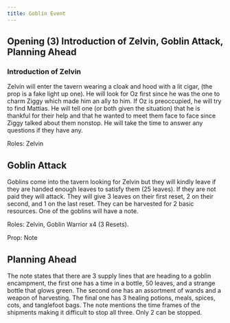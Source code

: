 ```yaml
---
title: Goblin Event  
---
```


## Opening (3) Introduction of Zelvin, Goblin Attack, Planning Ahead  

### Introduction of Zelvin

Zelvin will enter the tavern wearing a cloak and hood with a lit cigar, (the prop is a fake light up one). He will look for Oz first since he was the one to charm Ziggy which made him an ally to him. If Oz is preoccupied, he will try to find Mattias.  He will tell one (or both given the situation) that he is thankful for their help and that he wanted to meet them face to face since Ziggy talked about them nonstop. He will take the time to answer any questions if they have any.   

Roles: Zelvin  

## Goblin Attack

Goblins come into the tavern looking for Zelvin but they will kindly leave if they are handed enough leaves to satisfy them (25 leaves). If they are not paid they will attack. They will give 3 leaves on their first reset, 2 on their second, and 1 on the last reset. They can be harvested for 2 basic resources. One of the goblins will have a note.  

Roles: Zelvin, Goblin Warrior x4 (3 Resets). 

Prop: Note   



## Planning Ahead

The note states that there are 3 supply lines that are heading to a goblin encampment, the first one has a time in a bottle, 50 leaves, and a strange bottle that glows green. The second one has an assortment of wands and a weapon of harvesting. The final one has 3 healing potions, meals, spices, cots, and tanglefoot bags. The note mentions the time frames of the shipments making it difficult to stop all three. Only 2 can be stopped.
